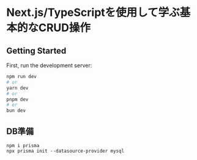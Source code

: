 # Next.js/TypeScriptを使用して学ぶ基本的なCRUD操作

## Getting Started

First, run the development server:

```bash
npm run dev
# or
yarn dev
# or
pnpm dev
# or
bun dev

```

## DB準備
```
npm i prisma
npx prisma init --datasource-provider mysql
```

